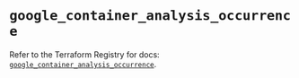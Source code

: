 # `google_container_analysis_occurrence`

Refer to the Terraform Registry for docs: [`google_container_analysis_occurrence`](https://registry.terraform.io/providers/hashicorp/google/6.50.0/docs/resources/container_analysis_occurrence).
